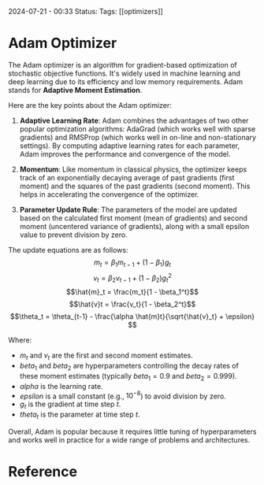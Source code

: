 2024-07-21 - 00:33
Status:
Tags: [[optimizers]] 
# Adam Optimizer

The Adam optimizer is an algorithm for gradient-based optimization of stochastic objective functions. It's widely used in machine learning and deep learning due to its efficiency and low memory requirements. Adam stands for **Adaptive Moment Estimation**.

Here are the key points about the Adam optimizer:

1. **Adaptive Learning Rate**: Adam combines the advantages of two other popular optimization algorithms: AdaGrad (which works well with sparse gradients) and RMSProp (which works well in on-line and non-stationary settings). By computing adaptive learning rates for each parameter, Adam improves the performance and convergence of the model.

2. **Momentum**: Like momentum in classical physics, the optimizer keeps track of an exponentially decaying average of past gradients (first moment) and the squares of the past gradients (second moment). This helps in accelerating the convergence of the optimizer.

3. **Parameter Update Rule**: The parameters of the model are updated based on the calculated first moment (mean of gradients) and second moment (uncentered variance of gradients), along with a small epsilon value to prevent division by zero.

The update equations are as follows:
$$m_t = \beta_1 m_{t-1} + (1 - \beta_1) g_t$$
$$
v_t = \beta_2 v_{t-1} + (1 - \beta_2) g_t^2
$$
$$\hat{m}_t = \frac{m_t}{1 - \beta_1^t}$$
$$\hat{v}t = \frac{v_t}{1 - \beta_2^t}$$
$$\theta_t = \theta_{t-1} - \frac{\alpha \hat{m}t}{\sqrt{\hat{v}_t} + \epsilon}
$$

Where:
- $m_t$  and $v_t$ are the first and second moment estimates.
- $beta_1$ and $beta_2$ are hyperparameters controlling the decay rates of these moment estimates (typically $beta_1 = 0.9$ and $beta_2 = 0.999$).
- $alpha$ is the learning rate.
- $epsilon$ is a small constant (e.g., $10^{-8}$) to avoid division by zero.
- $g_t$ is the gradient at time step $t$.
- $theta_t$  is the parameter at time step $t$.

Overall, Adam is popular because it requires little tuning of hyperparameters and works well in practice for a wide range of problems and architectures.

# Reference